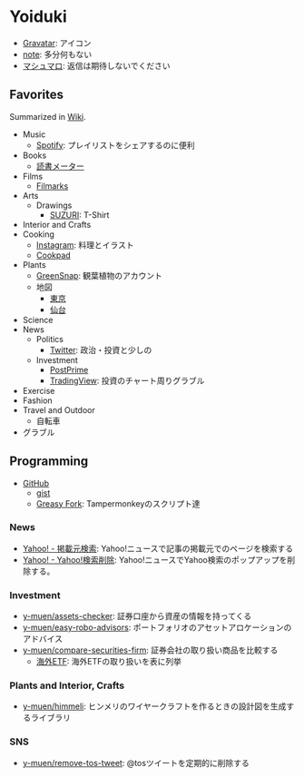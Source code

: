 # Yoiduki
- [Gravatar](https://ja.gravatar.com/ymuen): アイコン
- [note](https://note.com/y_muen): 多分何もない
- [マシュマロ](https://marshmallow-qa.com/y_muen): 返信は期待しないでください

## Favorites
Summarized in [Wiki](https://github.com/y-muen/earlybirdbath/wiki/Culture).
* Music
  - [Spotify](https://open.spotify.com/user/3vg7ib8viax9jtt3jhki731cs): プレイリストをシェアするのに便利
* Books
  - [読書メーター](https://bookmeter.com/users/1345930)
* Films
  - [Filmarks](https://filmarks.com/users/y_muen)
* Arts
  - Drawings
    - [SUZURI](https://suzuri.jp/y-muen): T-Shirt
* Interior and Crafts
* Cooking
  - [Instagram](https://www.instagram.com/yoiduki.muen/): 料理とイラスト
  - [Cookpad](https://cookpad.com/kitchen/52862336)
* Plants
  - [GreenSnap](https://greensnap.jp/my/y_muen): 観葉植物のアカウント
  - 地図
    - [東京](https://www.google.com/maps/d/viewer?mid=1SoIozXh3XpcJSM49HWpzLDzFvf3P8R-1)
    - [仙台](https://www.google.com/maps/d/viewer?mid=1iBwiNBdMpaNlm0HPMT9tC4-Lx0_UQQc)
* Science
* News
  * Politics
    - [Twitter](https://twitter.com/y_muen): 政治・投資と少しの
  * Investment
    - [PostPrime](https://postprime.com/y_muen)
    - [TradingView](https://jp.tradingview.com/u/y-muen): 投資のチャート周りグラブル
* Exercise
* Fashion
* Travel and Outdoor
  - 自転車
* グラブル

## Programming
- [GitHub](https://github.com/y-muen)
  - [gist](https://gist.github.com/y-muen)
  - [Greasy Fork](https://greasyfork.org/ja/users/899801-y-muen): Tampermonkeyのスクリプト達 
 
### News
- [Yahoo\! \- 掲載元検索](https://greasyfork.org/ja/scripts/443045-yahoo-%E6%8E%B2%E8%BC%89%E5%85%83%E6%A4%9C%E7%B4%A2): Yahoo!ニュースで記事の掲載元でのページを検索する
- [Yahoo\! \- Yahoo\!検索削除](https://greasyfork.org/ja/scripts/443512-yahoo-yahoo-%E6%A4%9C%E7%B4%A2%E5%89%8A%E9%99%A4): Yahoo!ニュースでYahoo検索のポップアップを削除する。

### Investment
- [y-muen/assets\-checker](https://github.com/y-muen/assets-checker): 証券口座から資産の情報を持ってくる
- [y\-muen/easy\-robo\-advisors](https://github.com/y-muen/easy-robo-advisors): ポートフォリオのアセットアロケーションのアドバイス
- [y\-muen/compare\-securities\-firm](https://github.com/y-muen/compare-securities-firm): 証券会社の取り扱い商品を比較する
  - [海外ETF](https://y-muen.github.io/compare-securities-firm/doc/foreign-etf.html): 海外ETFの取り扱いを表に列挙

### Plants and Interior, Crafts
- [y-muen/himmeli](https://github.com/y-muen/himmeli): ヒンメリのワイヤークラフトを作るときの設計図を生成するライブラリ

### SNS
- [y-muen/remove-tos-tweet](https://github.com/y-muen/remove-tos-tweet): @tosツイートを定期的に削除する
